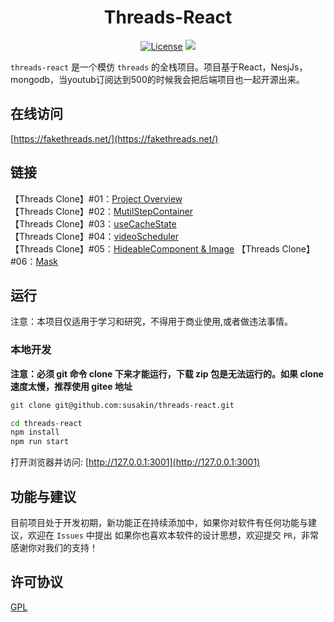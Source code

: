 <h1 align="center">
  Threads-React
</h1>

<p align="center">
  <a href="https://github.com/susakin/threads-react/blob/master/LICENSE"><img src="https://img.shields.io/github/license/susakin/threads-react" alt="License"></a>
  <a><img src="https://img.shields.io/badge/PRs-welcome-brightgreen.svg"/></a>
</p>

`threads-react` 是一个模仿 `threads` 的全栈项目。项目基于React，NesjJs，mongodb，当youtub订阅达到500的时候我会把后端项目也一起开源出来。

## 在线访问

[https://fakethreads.net/](https://fakethreads.net/)

## 链接

【Threads Clone】#01：[Project Overview](https://www.youtube.com/watch?v=VKyUfLgA5Ko)  
【Threads Clone】#02：[MutilStepContainer](https://www.youtube.com/watch?v=3t0OoDlCY_k)  
【Threads Clone】#03：[useCacheState](https://www.youtube.com/watch?v=yTzHwWWqpok)  
【Threads Clone】#04：[videoScheduler](https://www.youtube.com/watch?v=rdcjZ6LHGOs)  
【Threads Clone】#05：[HideableComponent & Image](https://www.youtube.com/watch?v=b6DMlS_dHks)
【Threads Clone】#06：[Mask](https://www.youtube.com/watch?v=H5z3Jufel6A)

## 运行

注意：本项目仅适用于学习和研究，不得用于商业使用,或者做违法事情。

### 本地开发

**注意：必须 git 命令 clone 下来才能运行，下载 zip 包是无法运行的。如果 clone 速度太慢，推荐使用 gitee 地址**

```bash
git clone git@github.com:susakin/threads-react.git

cd threads-react
npm install
npm run start
```

打开浏览器并访问: [http://127.0.0.1:3001](http://127.0.0.1:3001)

## 功能与建议

目前项目处于开发初期，新功能正在持续添加中，如果你对软件有任何功能与建议，欢迎在 `Issues` 中提出
如果你也喜欢本软件的设计思想，欢迎提交 `PR`，非常感谢你对我们的支持！

## 许可协议

[GPL](LICENSE)

